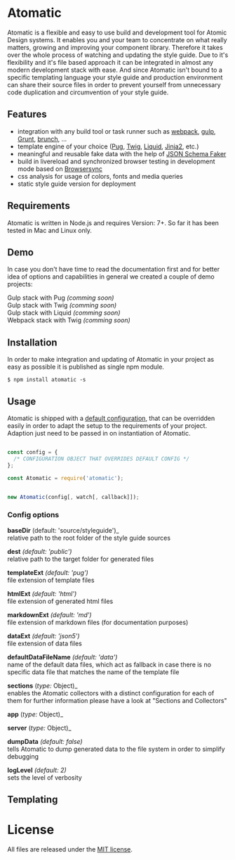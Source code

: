 # Atomatic

Atomatic is a flexible and easy to use build and development tool for Atomic Design systems. It enables you and your team to concentrate on what really matters, growing and improving your component library. Therefore it takes over the whole process of watching and updating the style guide. Due to it's flexibility and it's file based approach it can be integrated in almost any modern development stack with ease. And since Atomatic isn't bound to a specific templating language your style guide and production environment can share their source files in order to prevent yourself from unnecessary code duplication and circumvention of your style guide.


## Features

- integration with any build tool or task runner such as [webpack](https://webpack.github.io), [gulp](http://gulpjs.com/), [Grunt](https://gruntjs.com/), [brunch](http://brunch.io/), ...
- template engine of your choice ([Pug](https://pugjs.org), [Twig](https://twig.sensiolabs.org/), [Liquid](https://shopify.github.io/liquid/), [Jinja2](http://jinja.pocoo.org/), etc.)
- meaningful and reusable fake data with the help of [JSON Schema Faker](https://www.npmjs.com/package/json-schema-faker)
- build in livereload and synchronized browser testing in development mode based on [Browsersync](https://browsersync.io/)
- css analysis for usage of colors, fonts and media queries
- static style guide version for deployment

## Requirements

Atomatic is written in Node.js and requires Version: 7+. So far it has been tested in Mac and Linux only.


## Demo

In case you don't have time to read the documentation first and for better idea of options and capabilities in general we created a couple of demo projects:

Gulp stack with Pug _(comming soon)_   
Gulp stack with Twig _(comming soon)_  
Gulp stack with Liquid _(comming soon)_   
Webpack stack with Twig _(comming soon)_  


## Installation

In order to make integration and updating of Atomatic in your project as easy as possible it is published as single npm module.

```shell
$ npm install atomatic -s
```

## Usage

Atomatic is shipped with a [default configuration](https://github.com/stefan-lehmann/atomatic/blob/master/config/default.json), that can be overridden easily in order to adapt the setup to the requirements of your project. Adaption just need to be passed in on instantiation of Atomatic.

```javascript

const config = {
  /* CONFIGURATION OBJECT THAT OVERRIDES DEFAULT CONFIG */
};

const Atomatic = require('atomatic');     


new Atomatic(config[, watch[, callback]]);
```
### Config options

**baseDir** (default: 'source/styleguide')_  
relative path to the root folder of the style guide sources  

**dest** _(default: 'public')_    
relative path to the target folder for generated files

**templateExt** _(default: 'pug')_    
file extension of template files

**htmlExt** _(default: 'html')_    
file extension of generated html files

**markdownExt** _(default: 'md')_    
file extension of markdown files (for documentation purposes)

**dataExt** _(default: 'json5')_     
file extension of data files

**defaultDataFileName** _(default: 'data')_    
name of the default data files, which act as fallback in case there is no specific data file that matches the name of the template file

**sections** (_type:_ Object)_  
enables the Atomatic collectors with a distinct configuration for each of them
for further information please have a look at "Sections and Collectors"

**app** (_type:_ Object)_  

**server** (_type:_ Object)_  

**dumpData** _(default: false)_   
tells Atomatic to dump generated data to the file system in order to simplify debugging

**logLevel** _(default: 2)_     
sets the level of verbosity



## Templating
# License

All files are released under the [MIT license](https://raw.githubusercontent.com/stefan-lehmann/atomatic/master/LICENSE.md).

